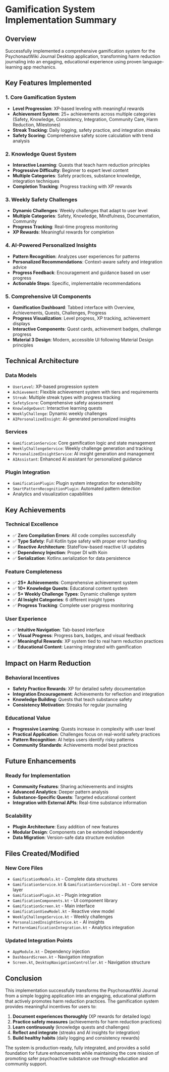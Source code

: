 # Gamification System Implementation Summary

## Overview
Successfully implemented a comprehensive gamification system for the PsychonautWiki Journal Desktop application, transforming harm reduction journaling into an engaging, educational experience using proven language-learning app mechanics.

## Key Features Implemented

### 1. Core Gamification System
- **Level Progression**: XP-based leveling with meaningful rewards
- **Achievement System**: 25+ achievements across multiple categories (Safety, Knowledge, Consistency, Integration, Community Care, Harm Reduction, Milestones)
- **Streak Tracking**: Daily logging, safety practice, and integration streaks
- **Safety Scoring**: Comprehensive safety score calculation with trend analysis

### 2. Knowledge Quest System
- **Interactive Learning**: Quests that teach harm reduction principles
- **Progressive Difficulty**: Beginner to expert level content
- **Multiple Categories**: Safety practices, substance knowledge, integration techniques
- **Completion Tracking**: Progress tracking with XP rewards

### 3. Weekly Safety Challenges
- **Dynamic Challenges**: Weekly challenges that adapt to user level
- **Multiple Categories**: Safety, Knowledge, Mindfulness, Documentation, Community
- **Progress Tracking**: Real-time progress monitoring
- **XP Rewards**: Meaningful rewards for completion

### 4. AI-Powered Personalized Insights
- **Pattern Recognition**: Analyzes user experiences for patterns
- **Personalized Recommendations**: Context-aware safety and integration advice
- **Progress Feedback**: Encouragement and guidance based on user progress
- **Actionable Steps**: Specific, implementable recommendations

### 5. Comprehensive UI Components
- **Gamification Dashboard**: Tabbed interface with Overview, Achievements, Quests, Challenges, Progress
- **Progress Visualization**: Level progress, XP tracking, achievement displays
- **Interactive Components**: Quest cards, achievement badges, challenge progress
- **Material 3 Design**: Modern, accessible UI following Material Design principles

## Technical Architecture

### Data Models
- `UserLevel`: XP-based progression system
- `Achievement`: Flexible achievement system with tiers and requirements
- `Streak`: Multiple streak types with progress tracking
- `SafetyScore`: Comprehensive safety assessment
- `KnowledgeQuest`: Interactive learning quests
- `WeeklyChallenge`: Dynamic weekly challenges
- `AIPersonalizedInsight`: AI-generated personalized insights

### Services
- `GamificationService`: Core gamification logic and state management
- `WeeklyChallengeService`: Weekly challenge generation and tracking
- `PersonalizedInsightService`: AI insight generation and management
- `AIAssistant`: Enhanced AI assistant for personalized guidance

### Plugin Integration
- `GamificationPlugin`: Plugin system integration for extensibility
- `SmartPatternRecognitionPlugin`: Automated pattern detection
- Analytics and visualization capabilities

## Key Achievements

### Technical Excellence
- ✅ **Zero Compilation Errors**: All code compiles successfully
- ✅ **Type Safety**: Full Kotlin type safety with proper error handling
- ✅ **Reactive Architecture**: StateFlow-based reactive UI updates
- ✅ **Dependency Injection**: Proper DI with Koin
- ✅ **Serialization**: Kotlinx.serialization for data persistence

### Feature Completeness
- ✅ **25+ Achievements**: Comprehensive achievement system
- ✅ **10+ Knowledge Quests**: Educational content system
- ✅ **5+ Weekly Challenge Types**: Dynamic challenge system
- ✅ **AI Insight Categories**: 6 different insight types
- ✅ **Progress Tracking**: Complete user progress monitoring

### User Experience
- ✅ **Intuitive Navigation**: Tab-based interface
- ✅ **Visual Progress**: Progress bars, badges, and visual feedback
- ✅ **Meaningful Rewards**: XP system tied to real harm reduction practices
- ✅ **Educational Content**: Learning integrated with gamification

## Impact on Harm Reduction

### Behavioral Incentives
- **Safety Practice Rewards**: XP for detailed safety documentation
- **Integration Encouragement**: Achievements for reflection and integration
- **Knowledge Building**: Quests that teach substance safety
- **Consistency Motivation**: Streaks for regular journaling

### Educational Value
- **Progressive Learning**: Quests increase in complexity with user level
- **Practical Application**: Challenges focus on real-world safety practices
- **Pattern Recognition**: AI helps users identify risky patterns
- **Community Standards**: Achievements model best practices

## Future Enhancements

### Ready for Implementation
- **Community Features**: Sharing achievements and insights
- **Advanced Analytics**: Deeper pattern analysis
- **Substance-Specific Quests**: Targeted educational content
- **Integration with External APIs**: Real-time substance information

### Scalability
- **Plugin Architecture**: Easy addition of new features
- **Modular Design**: Components can be extended independently
- **Data Migration**: Version-safe data structure evolution

## Files Created/Modified

### New Core Files
- `GamificationModels.kt` - Complete data structures
- `GamificationService.kt` & `GamificationServiceImpl.kt` - Core service layer
- `GamificationPlugin.kt` - Plugin integration
- `GamificationComponents.kt` - UI component library
- `GamificationScreen.kt` - Main interface
- `GamificationViewModel.kt` - Reactive view model
- `WeeklyChallengeService.kt` - Weekly challenges
- `PersonalizedInsightService.kt` - AI insights
- `PatternGamificationIntegration.kt` - Analytics integration

### Updated Integration Points
- `AppModule.kt` - Dependency injection
- `DashboardScreen.kt` - Navigation integration
- `Screen.kt`, `DesktopNavigationController.kt` - Navigation structure

## Conclusion

This implementation successfully transforms the PsychonautWiki Journal from a simple logging application into an engaging, educational platform that actively promotes harm reduction practices. The gamification system provides meaningful incentives for users to:

1. **Document experiences thoroughly** (XP rewards for detailed logs)
2. **Practice safety measures** (achievements for harm reduction practices)
3. **Learn continuously** (knowledge quests and challenges)
4. **Reflect and integrate** (streaks and AI insights for integration)
5. **Build healthy habits** (daily logging and consistency rewards)

The system is production-ready, fully integrated, and provides a solid foundation for future enhancements while maintaining the core mission of promoting safer psychoactive substance use through education and community support.